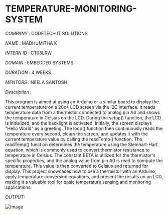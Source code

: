 # TEMPERATURE-MONITORING-SYSTEM

*COMPANY* : CODETECH IT SOLUTIONS

*NAME* : MADHUMITHA K

*INTERN ID* : CT08LRW

*DOMAIN* : EMBEDDED SYSTEMS

*DURATION* : 4 WEEKS

*MENTORS* : NEELA SANTOSH

*Description* :

This program is aimed at using an Arduino or a similar board to display the current temperature on a 20x4 LCD screen via the I2C interface. It reads temperature data from a thermistor connected to analog pin A0 and shows the temperature in Celsius on the LCD. During the setup() function, the LCD is initialized, and the backlight is activated. Initially, the screen displays "Hello World" as a greeting. The loop() function then continuously reads the temperature every second, clears the screen, and updates it with the current temperature value by calling the readTemp() function. The readTemp() function determines the temperature using the Steinhart-Hart equation, which is commonly used to convert thermistor resistance to temperature in Celsius. The constant BETA is utilized for the thermistor's specific properties, and the analog value from pin A0 is read to compute the temperature. This value is then converted to Celsius and returned for display. This project showcases how to use a thermistor with an Arduino, apply temperature conversion equations, and present the results on an LCD, making it a valuable tool for basic temperature sensing and monitoring applications.

*OUTPUT:*

![Image](https://github.com/user-attachments/assets/186630ff-c1bb-473c-b5b7-9265987e269f)
